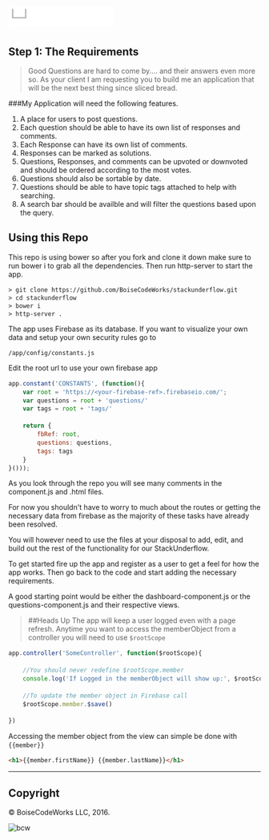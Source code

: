 ![StackUnderflow](assets/img/stackunderflow.png)
================================================

Step 1: The Requirements
------------------------

> Good Questions are hard to come by.... and their answers even more so. As your client I am requesting you to build me an application that will be the next best thing since sliced bread. 

###My Application will need the following features.
1. A place for users to post questions.
2. Each question should be able to have its own list of responses and comments. 
3. Each Response can have its own list of comments.
4. Responses can be marked as solutions.
5. Questions, Responses, and comments can be upvoted or downvoted and should be ordered according to the most votes.
6. Questions should also be sortable by date.
7. Questions should be able to have topic tags attached to help with searching.
8. A search bar should be availble and will filter the questions based upon the query.


Using this Repo
---------------

This repo is using bower so after you fork and clone it down make sure to run bower i to grab all the dependencies. Then run http-server to start the app.

```terminal
> git clone https://github.com/BoiseCodeWorks/stackunderflow.git
> cd stackunderflow
> bower i
> http-server .
```

The app uses Firebase as its database. If you want to visualize your own data and setup your own security rules go to

```
/app/config/constants.js
```
Edit the root url to use your own firebase app

```javascript
app.constant('CONSTANTS', (function(){ 
	var root = 'https://<your-firebase-ref>.firebaseio.com/';
	var questions = root + 'questions/'
	var tags = root + 'tags/' 
	
	return {
		fbRef: root,
		questions: questions,
		tags: tags
	}
}()));
```

As you look through the repo you will see many comments in the component.js and .html files. 

For now you shouldn't have to worry to much about the routes or getting the necessary data from firebase as the majority of these tasks have already been resolved. 

You will however need to use the files at your disposal to add, edit, and build out the rest of the functionality for our StackUnderflow.

To get started fire up the app and register as a user to get a feel for how the app works. Then go back to the code and start adding the necessary requirements.

A good starting point would be either the dashboard-component.js or the questions-component.js and their respective views.

>##Heads Up
> The app will keep a user logged even with a page refresh. Anytime you want to access the memberObject from a controller you will need to use `$rootScope`

```javascript
app.controller('SomeController', function($rootScope){
	
	//You should never redefine $rootScope.member 
	console.log('If Logged in the memberObject will show up:', $rootScope.member)
	
	//To update the member object in Firebase call
	$rootScope.member.$save()
	
})
```

Accessing the member object from the view can simple be done with `{{member}}`

```html
<h1>{{member.firstName}} {{member.lastName}}</h1>
```

--------------------------------------------------------------

## Copyright

© BoiseCodeWorks LLC, 2016.

![bcw](https://boisecodeworks.com/assets/img/nav-logo.png)